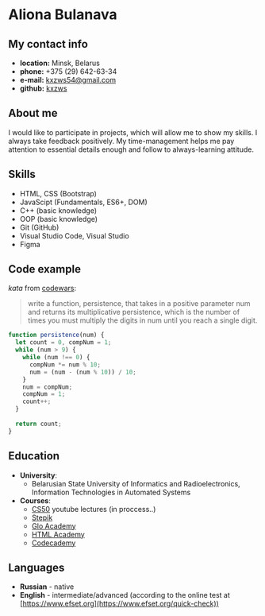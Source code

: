 # Aliona Bulanava #

## My contact info ##
- __location:__ Minsk, Belarus
- __phone:__ +375 (29) 642-63-34
- __e-mail:__ kxzws54@gmail.com
- __github:__ [kxzws](https://github.com/kxzws/ "github")

## About me ##
I would like to participate in projects, which will allow me to show my skills. I always take feedback positively. My time-management helps me pay attention to essential details enough and follow to always-learning attitude.

## Skills ##
- HTML, CSS (Bootstrap)
- JavaScipt (Fundamentals, ES6+, DOM)
- C++ (basic knowledge)
- OOP (basic knowledge)
- Git (GitHub)
- Visual Studio Code, Visual Studio
- Figma

## Code example ##
_kata_ from [codewars](https://www.codewars.com/ "codewars"): 
> write a function, persistence, that takes in a positive parameter num
> and returns its multiplicative persistence, which is the number of times
> you must multiply the digits in num until you reach a single digit.

```javascript
function persistence(num) {
  let count = 0, compNum = 1;
  while (num > 9) {
    while (num !== 0) {
      compNum *= num % 10;
      num = (num - (num % 10)) / 10;
    }
    num = compNum;
    compNum = 1;
    count++;
  }
  
  return count;
}
```

## Education ##
- __University__:
  - Belarusian State University of Informatics and Radioelectronics, Information Technologies in Automated Systems
- __Courses__:
  - [CS50](https://www.youtube.com/playlist?list=PLawfWYMUziZqyUL5QDLVbe3j5BKWj42E5) youtube lectures (in proccess..)
  - [Stepik](https://stepik.org/course/38218/syllabus?auth=login)
  - [Glo Academy](https://glo-academy.org/)
  - [HTML Academy](https://htmlacademy.ru/)
  - [Codecademy](https://www.codecademy.com/)

## Languages ##
- __Russian__ - native
- __English__ - intermediate/advanced (according to the online test at [https://www.efset.org](https://www.efset.org/quick-check))
